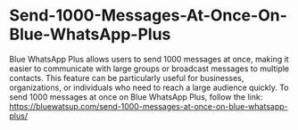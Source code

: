 # Send-1000-Messages-At-Once-On-Blue-WhatsApp-Plus
Blue WhatsApp Plus allows users to send 1000 messages at once, making it easier to communicate with large groups or broadcast messages to multiple contacts. This feature can be particularly useful for businesses, organizations, or individuals who need to reach a large audience quickly. To send 1000 messages at once on Blue WhatsApp Plus, follow the link: https://bluewatsup.com/send-1000-messages-at-once-on-blue-whatsapp-plus/
